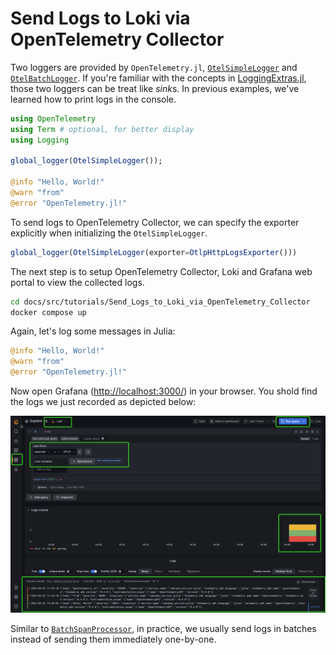 # Send Logs to Loki via OpenTelemetry Collector

Two loggers are provided by `OpenTelemetry.jl`, [`OtelSimpleLogger`](@ref) and [`OtelBatchLogger`](@ref). If you're familiar with the concepts in [LoggingExtras.jl](https://github.com/JuliaLogging/LoggingExtras.jl), those two loggers can be treat like *sink*s. In previous examples, we've learned how to print logs in the console.

```julia
using OpenTelemetry
using Term # optional, for better display
using Logging

global_logger(OtelSimpleLogger());

@info "Hello, World!"
@warn "from"
@error "OpenTelemetry.jl!"
```

To send logs to OpenTelemetry Collector, we can specify the exporter explicitly when initializing the `OtelSimpleLogger`.

```julia
global_logger(OtelSimpleLogger(exporter=OtlpHttpLogsExporter()))
```

The next step is to setup OpenTelemetry Collector, Loki and Grafana web portal to view the collected logs.

```bash
cd docs/src/tutorials/Send_Logs_to_Loki_via_OpenTelemetry_Collector
docker compose up
```

Again, let's log some messages in Julia:

```julia
@info "Hello, World!"
@warn "from"
@error "OpenTelemetry.jl!"
```

Now open Grafana ([http://localhost:3000/](http://localhost:3000/)) in your browser. You shold find the logs we just recorded as depicted below:

![](./loki.png)

Similar to [`BatchSpanProcessor`](@ref), in practice, we usually send logs in batches instead of sending them immediately one-by-one.